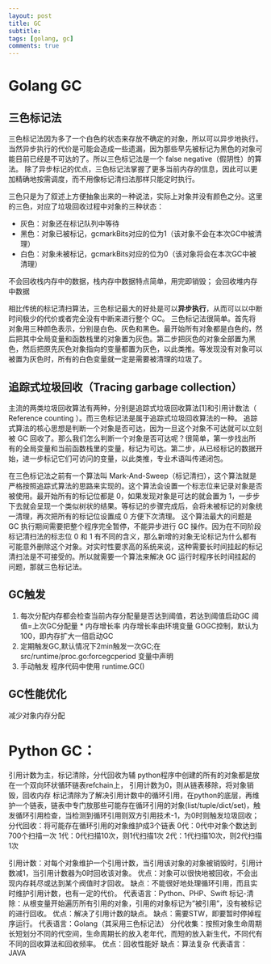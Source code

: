 ```yaml
---
layout: post
title: GC
subtitle: 
tags: [golang, gc]
comments: true
---
```

#  Golang GC
## 三色标记法
三色标记法因为多了一个白色的状态来存放不确定的对象，所以可以异步地执行。当然异步执行的代价是可能会造成一些遗漏，因为那些早先被标记为黑色的对象可能目前已经是不可达的了。所以三色标记法是一个 false negative（假阴性）的算法。
除了异步标记的优点，三色标记法掌握了更多当前内存的信息，因此可以更加精确地按需调度，而不用像标记清扫法那样只能定时执行。

三色只是为了叙述上方便抽象出来的一种说法，实际上对象并没有颜色之分。这里的三色，对应了垃圾回收过程中对象的三种状态：
- 灰色：对象还在标记队列中等待
- 黑色：对象已被标记，gcmarkBits对应的位为1（该对象不会在本次GC中被清理）
- 白色：对象未被标记，gcmarkBits对应的位为0（该对象将会在本次GC中被清理）

不会回收栈内存中的数据，栈内存中数据特点简单，用完即销毁；
会回收堆内存中数据

相比传统的标记清扫算法，三色标记最大的好处是可以**异步执行**，从而可以以中断时间极少的代价或者完全没有中断来进行整个 GC。
三色标记法很简单。首先将对象用三种颜色表示，分别是白色、灰色和黑色。最开始所有对象都是白色的，然后把其中全局变量和函数栈里的对象置为灰色。第二步把灰色的对象全部置为黑色，然后把原先灰色对象指向的变量都置为灰色，以此类推。等发现没有对象可以被置为灰色时，所有的白色变量就一定是需要被清理的垃圾了。

## 追踪式垃圾回收（Tracing garbage collection）
主流的两类垃圾回收算法有两种，分别是追踪式垃圾回收算法[1]和引用计数法（ Reference counting ）。而三色标记法是属于追踪式垃圾回收算法的一种。
追踪式算法的核心思想是判断一个对象是否可达，因为一旦这个对象不可达就可以立刻被 GC 回收了。那么我们怎么判断一个对象是否可达呢？很简单，第一步找出所有的全局变量和当前函数栈里的变量，标记为可达。第二步，从已经标记的数据开始，进一步标记它们可访问的变量，以此类推，专业术语叫传递闭包。

在三色标记法之前有一个算法叫 Mark-And-Sweep（标记清扫），这个算法就是严格按照追踪式算法的思路来实现的。这个算法会设置一个标志位来记录对象是否被使用。最开始所有的标记位都是 0，如果发现对象是可达的就会置为 1，一步步下去就会呈现一个类似树状的结果。等标记的步骤完成后，会将未被标记的对象统一清理，再次把所有的标记位设置成 0 方便下次清理。
这个算法最大的问题是 GC 执行期间需要把整个程序完全暂停，不能异步进行 GC 操作。因为在不同阶段标记清扫法的标志位 0 和 1 有不同的含义，那么新增的对象无论标记为什么都有可能意外删除这个对象。对实时性要求高的系统来说，这种需要长时间挂起的标记清扫法是不可接受的。所以就需要一个算法来解决 GC 运行时程序长时间挂起的问题，那就三色标记法。

## GC触发
1. 每次分配内存都会检查当前内存分配量是否达到阈值，若达到阈值启动GC
   阈值=上次GC分配量 * 内存增长率
   内存增长率由环境变量 GOGC控制，默认为100，即内存扩大一倍启动GC
2. 定期触发GC,默认情况下2min触发一次GC;在src/runtime/proc.go:forcegcperiod 变量中声明
3. 手动触发 程序代码中使用 runtime.GC() 

## GC性能优化
减少对象内存分配

# Python GC：
引用计数为主，标记清除，分代回收为辅
python程序中创建的所有的对象都是放在一个双向环状循环链表refchain上，
引用计数为0，则从链表移除，将对象销毁，回收内存
标记清除为了解决引用计数中的循环引用，在python的底层，再维护一个链表，链表中专门放那些可能存在循环引用的对象(list/tuple/dict/set)，触发循环引用检查，当检测到循环引用则双方引用技术-1，为0时则触发垃圾回收；
分代回收：将可能存在循环引用的对象维护成3个链表
0代：0代中对象个数达到700个扫描一次
1代：0代扫描10次，则1代扫描1次
2代：1代扫描10次，则2代扫描1次

引用计数：对每个对象维护一个引用计数，当引用该对象的对象被销毁时，引用计数减1，当引用计数器为0时回收该对象。
    优点：对象可以很快地被回收，不会出现内存耗尽或达到某个阀值时才回收。
    缺点：不能很好地处理循环引用，而且实时维护引用计数，也有一定的代价。
    代表语言：Python、PHP、Swift
标记-清除：从根变量开始遍历所有引用的对象，引用的对象标记为”被引用”，没有被标记的进行回收。
    优点：解决了引用计数的缺点。
    缺点：需要STW，即要暂时停掉程序运行。
    代表语言：Golang（其采用三色标记法）
分代收集：按照对象生命周期长短划分不同的代空间，生命周期长的放入老年代，而短的放入新生代，不同代有不同的回收算法和回收频率。
    优点：回收性能好
    缺点：算法复杂
    代表语言： JAVA